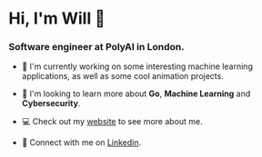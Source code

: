 # Hi, I'm Will 👋

### Software engineer at PolyAI in London.

- 🔭 I'm currently working on some interesting machine learning applications, as well as some cool animation projects.

- 🌱 I'm looking to learn more about **Go**, **Machine Learning** and **Cybersecurity**.

- :computer: Check out my [website](https://www.william-thomson.studio/) to see more about me.

- :incoming_envelope: Connect with me on [Linkedin](https://www.linkedin.com/in/william-p-thomson/).

